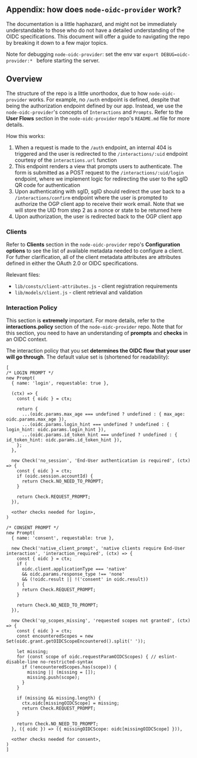 ## Appendix: how does `node-oidc-provider` work?

The documentation is a little haphazard, and might not be immediately understandable to those who do not have a detailed understanding of the OIDC specifications. This document will offer a guide to navigating the repo by breaking it down to a few major topics.

Note for debugging `node-oidc-provider`: set the env var `export DEBUG=oidc-provider:* ` before starting the server.

## Overview

The structure of the repo is a little unorthodox, due to how `node-oidc-provider` works. For example, no `/auth` endpoint is defined, despite that being the authorization endpoint defined by our app. Instead, we use the `node-oidc-provider`'s concepts of `Interactions` and `Prompts`. Refer to the **User Flows** section in the `node-oidc-provider` repo's `README.md` file for more details. 

How this works:
1. When a request is made to the `/auth` endpoint, an internal 404 is triggered and the user is redirected to the `/interactions/:uid` endpoint courtesy of the `interactions.url` function
2. This endpoint renders a view that prompts users to authenticate. The form is submitted as a POST request to the `/interactions/:uid/login` endpoint, where we implement logic for redirecting the user to the sgID QR code for authentication
3. Upon authenticating with sgID, sgID should redirect the user back to a `/interactions/confirm` endpoint where the user is prompted to authorize the OGP client app to receive their work email. Note that we will store the UID from step 2 as a nonce or state to be returned here
4. Upon authorization, the user is redirected back to the OGP client app

### Clients

Refer to **Clients** section in the `node-oidc-provider` repo's **Configuration options** to see the list of available metadata needed to configure a client. For futher clarification, all of the client metadata attributes are attributes defined in either the OAuth 2.0 or OIDC specifications.

Relevant files:
- `lib/consts/client-attributes.js` - client registration requirements
- `lib/models/client.js` - client retrieval and validation

### Interaction Policy

This section is **extremely** important. For more details, refer to the **interactions.policy** section of the `node-oidc-provider` repo. Note that for this section, you need to have an understanding of **prompts** and **checks** in an OIDC context.

The interaction policy that you set **determines the OIDC flow that your user will go through**. The default value set is (shortened for readability):
```
[
/* LOGIN PROMPT */
new Prompt(
  { name: 'login', requestable: true },

  (ctx) => {
    const { oidc } = ctx;

    return {
      ...(oidc.params.max_age === undefined ? undefined : { max_age: oidc.params.max_age }),
      ...(oidc.params.login_hint === undefined ? undefined : { login_hint: oidc.params.login_hint }),
      ...(oidc.params.id_token_hint === undefined ? undefined : { id_token_hint: oidc.params.id_token_hint }),
    };
  },

  new Check('no_session', 'End-User authentication is required', (ctx) => {
    const { oidc } = ctx;
    if (oidc.session.accountId) {
      return Check.NO_NEED_TO_PROMPT;
    }

    return Check.REQUEST_PROMPT;
  }),

  <other checks needed for login>,
)

/* CONSENT PROMPT */
new Prompt(
  { name: 'consent', requestable: true },

  new Check('native_client_prompt', 'native clients require End-User interaction', 'interaction_required', (ctx) => {
    const { oidc } = ctx;
    if (
      oidc.client.applicationType === 'native'
      && oidc.params.response_type !== 'none'
      && (!oidc.result || !('consent' in oidc.result))
    ) {
      return Check.REQUEST_PROMPT;
    }

    return Check.NO_NEED_TO_PROMPT;
  }),

  new Check('op_scopes_missing', 'requested scopes not granted', (ctx) => {
    const { oidc } = ctx;
    const encounteredScopes = new Set(oidc.grant.getOIDCScopeEncountered().split(' '));

    let missing;
    for (const scope of oidc.requestParamOIDCScopes) { // eslint-disable-line no-restricted-syntax
      if (!encounteredScopes.has(scope)) {
        missing || (missing = []);
        missing.push(scope);
      }
    }

    if (missing && missing.length) {
      ctx.oidc[missingOIDCScope] = missing;
      return Check.REQUEST_PROMPT;
    }

    return Check.NO_NEED_TO_PROMPT;
  }, ({ oidc }) => ({ missingOIDCScope: oidc[missingOIDCScope] })),

  <other checks needed for consent>,
)
]
```
